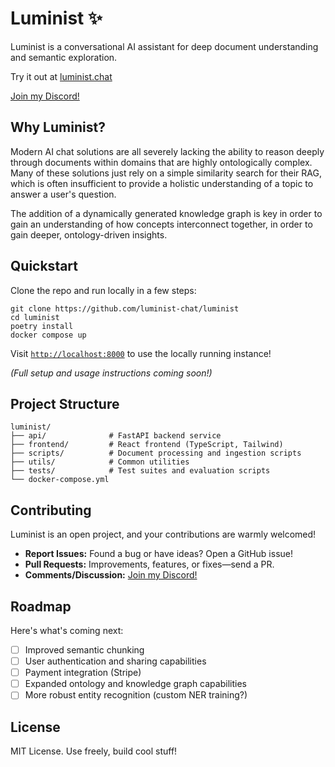 # Luminist ✨
Luminist is a conversational AI assistant for deep document understanding and semantic exploration.

Try it out at [luminist.chat](https://luminist.chat/)

[Join my Discord!](https://discord.gg/PYKTaJ5Ett)

## Why Luminist?

Modern AI chat solutions are all severely lacking the ability to reason deeply through documents within domains that are highly ontologically complex.  Many of these solutions just rely on a simple similarity search for their RAG, which is often insufficient to provide a holistic understanding of a topic to answer a user's question.

The addition of a dynamically generated knowledge graph is key in order to gain an understanding of how concepts interconnect together, in order to gain deeper, ontology-driven insights.

## Quickstart

Clone the repo and run locally in a few steps:

```
git clone https://github.com/luminist-chat/luminist
cd luminist
poetry install
docker compose up
```

Visit [`http://localhost:8000`](http://localhost:8000) to use the locally running instance!

*(Full setup and usage instructions coming soon!)*

## Project Structure

```
luminist/
├── api/              # FastAPI backend service
├── frontend/         # React frontend (TypeScript, Tailwind)
├── scripts/          # Document processing and ingestion scripts
├── utils/            # Common utilities
├── tests/            # Test suites and evaluation scripts
└── docker-compose.yml
```

## Contributing

Luminist is an open project, and your contributions are warmly welcomed!

* **Report Issues:** Found a bug or have ideas? Open a GitHub issue!
* **Pull Requests:** Improvements, features, or fixes—send a PR.
* **Comments/Discussion:** [Join my Discord!](https://discord.gg/PYKTaJ5Ett)

## Roadmap

Here's what's coming next:

* [ ] Improved semantic chunking
* [ ] User authentication and sharing capabilities
* [ ] Payment integration (Stripe)
* [ ] Expanded ontology and knowledge graph capabilities
* [ ] More robust entity recognition (custom NER training?)

## License

MIT License. Use freely, build cool stuff!

